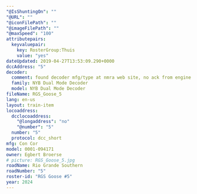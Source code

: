 ```yaml
---
"@IsShuntingOn": ""
"@URL": ""
"@iconFilePath": ""
"@imageFilePath": ""
"@maxSpeed": "100"
attributepairs:
  keyvaluepair:
    key: RosterGroup:Thuis
    value: "yes"
dateUpdated: 2019-04-27T13:53:09.290+0000
dccAddress: "5"
decoder:
  comment: found decoder mfg/type at nmra web site, no ack from engine
  family: NYB Dual Mode Decoder
  model: NYB Dual Mode Decoder
fileName: RGS_Goose_5
lang: en-us
layout: train-item
locoaddress:
  dcclocoaddress:
    "@longaddress": "no"
    "@number": "5"
  number: "5"
  protocol: dcc_short
mfg: Con Cor
model: 0001-094171
owner: Egbert Broerse
# picture: RGS_Goose_5.jpg
roadName: Rio Grande Southern
roadNumber: "5"
roster-id: "RGS Goose #5"
year: 2024
---
```

